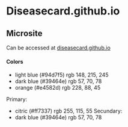 # Diseasecard.github.io

## Microsite

Can be accessed at [diseasecard.github.io](https://diseasecard.github.io)

#### Colors
- light blue (#94d7f5) rgb 148, 215, 245
- dark blue (#39464e) rgb 57, 70, 78
- orange (#e4582d) rgb 228, 88, 45

Primary:
- citric (#ff7337)  rgb 255, 115, 55
Secundary:
- dark blue (#39464e) rgb 57, 70, 78
